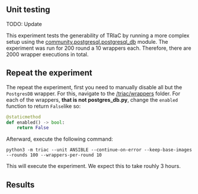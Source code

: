 ## Unit testing


TODO: Update

This experiment tests the generability of TRIaC by running a more complex setup using the [community.postgresql.postgresql_db](https://docs.ansible.com/ansible/latest/collections/community/general/postgresql_db_module.html) module. The experiment was run for 200 round a 10 wrappers each. Therefore, there are 2000 wrapper executions in total.

## Repeat the experiment

The repeat the experiment, first you need to manually disable all but the ```PostgresDB``` wrapper. For this, navigate to the [/triac/wrappers](/triac/wrappers) folder. For each of the wrappers, **that is not postgres_db.py**, change the ```enabled``` function to return ```False```like so:

```python
@staticmethod
def enabled() -> bool:
    return False
```

Afterward, execute the following command:

```console
python3 -m triac --unit ANSIBLE --continue-on-error --keep-base-images --rounds 100 --wrappers-per-round 10
```

This will execute the experiment. We expect this to take rouhly 3 hours.

## Results

